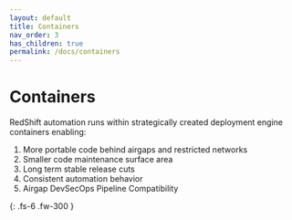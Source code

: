 ```yaml
---
layout: default
title: Containers
nav_order: 3
has_children: true
permalink: /docs/containers
---
```


# Containers

RedShift automation runs within strategically created deployment engine containers enabling:
  1. More portable code behind airgaps and restricted networks
  2. Smaller code maintenance surface area
  3. Long term stable release cuts
  4. Consistent automation behavior
  5. Airgap DevSecOps Pipeline Compatibility

{: .fs-6 .fw-300 }
